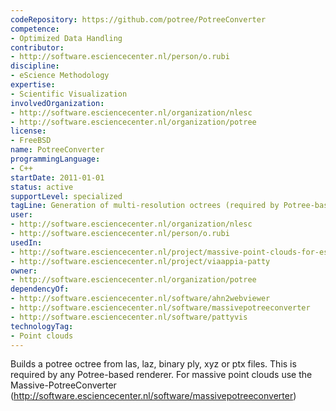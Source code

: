 ```yaml
---
codeRepository: https://github.com/potree/PotreeConverter
competence:
- Optimized Data Handling
contributor:
- http://software.esciencecenter.nl/person/o.rubi
discipline:
- eScience Methodology
expertise:
- Scientific Visualization
involvedOrganization:
- http://software.esciencecenter.nl/organization/nlesc
- http://software.esciencecenter.nl/organization/potree
license:
- FreeBSD
name: PotreeConverter
programmingLanguage:
- C++
startDate: 2011-01-01
status: active
supportLevel: specialized
tagLine: Generation of multi-resolution octrees (required by Potree-based renderers)
user:
- http://software.esciencecenter.nl/organization/nlesc
- http://software.esciencecenter.nl/person/o.rubi
usedIn:
- http://software.esciencecenter.nl/project/massive-point-clouds-for-esciences
- http://software.esciencecenter.nl/project/viaappia-patty
owner: 
- http://software.esciencecenter.nl/organization/potree
dependencyOf:
- http://software.esciencecenter.nl/software/ahn2webviewer
- http://software.esciencecenter.nl/software/massivepotreeconverter
- http://software.esciencecenter.nl/software/pattyvis
technologyTag:
- Point clouds
---
```

Builds a potree octree from las, laz, binary ply, xyz or ptx files. This is required by any Potree-based renderer. For massive point clouds use the Massive-PotreeConverter (<http://software.esciencecenter.nl/software/massivepotreeconverter>)